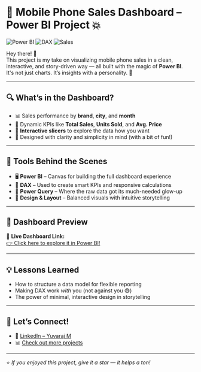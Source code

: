 # 📱 Mobile Phone Sales Dashboard – Power BI Project 💥

![Power BI](https://img.shields.io/badge/Made%20with-Power%20BI-yellow?logo=powerbi)
![DAX](https://img.shields.io/badge/DAX-Magic%20Inside-purple)
![Sales](https://img.shields.io/badge/Dataset-Mobile%20Sales-blue)

Hey there! 👋  
This project is my take on visualizing mobile phone sales in a clean, interactive, and story-driven way — all built with the magic of **Power BI**.  
It's not just charts. It’s insights with a personality. 🎯

---

## 🔍 What’s in the Dashboard?

- 📊 Sales performance by **brand**, **city**, and **month**
- 🚀 Dynamic KPIs like **Total Sales**, **Units Sold**, and **Avg. Price**
- 🧠 **Interactive slicers** to explore the data how you want
- 🧩 Designed with clarity and simplicity in mind (with a bit of fun!)

---

## 🧰 Tools Behind the Scenes

- 🖥️ **Power BI** – Canvas for building the full dashboard experience  
- 🧪 **DAX** – Used to create smart KPIs and responsive calculations  
- 🧹 **Power Query** – Where the raw data got its much-needed glow-up  
- 🎨 **Design & Layout** – Balanced visuals with intuitive storytelling

---

## 📸 Dashboard Preview

🔗 **Live Dashboard Link:**  
[👉 Click here to explore it in Power BI!](https://app.powerbi.com/view?r=eyJrIjoiZjJhY2ZiMzMtODU5Ni00MmQwLTg5YTEtMzA2NzBkOTUwY2Y3IiwidCI6IjI1Y2UwMjYxLWJiZDYtNDljZC1hMWUyLTU0MjYwODg2ZDE1OSJ9&pageName=cbd9ff30aa743d60b313)

---

## 💡 Lessons Learned

- How to structure a data model for flexible reporting  
- Making DAX work *with* you (not against you 😅)  
- The power of minimal, interactive design in storytelling  

---

## 🤝 Let’s Connect!

- 💼 [LinkedIn – Yuvaraj M](https://www.linkedin.com/in/yuvarajmanalyst)  
- 📊 [Check out more projects](https://github.com/Yuvaraj-DataAnalyst)

---

⭐ *If you enjoyed this project, give it a star — it helps a ton!*
